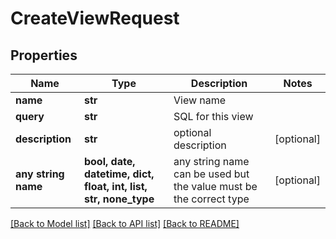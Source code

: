 # CreateViewRequest


## Properties
Name | Type | Description | Notes
------------ | ------------- | ------------- | -------------
**name** | **str** | View name | 
**query** | **str** | SQL for this view | 
**description** | **str** | optional description | [optional] 
**any string name** | **bool, date, datetime, dict, float, int, list, str, none_type** | any string name can be used but the value must be the correct type | [optional]

[[Back to Model list]](../README.md#documentation-for-models) [[Back to API list]](../README.md#documentation-for-api-endpoints) [[Back to README]](../README.md)


